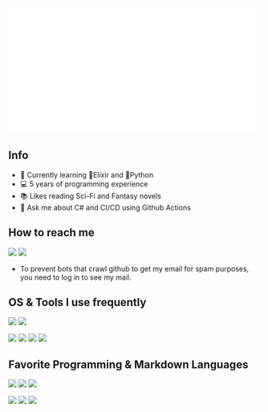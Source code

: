 ![](./assets/profilemessage.svg)

## Info  
- 🏫 Currently learning 🧪Elixir and 🐍Python
- 💻 5 years of programming experience
- 📚 Likes reading Sci-Fi and Fantasy novels
- 💬 Ask me about C# and CI/CD using Github Actions
## How to reach me
[![](https://img.shields.io/badge/-Send_Me_Memes_Discord-7289da?style=for-the-badge&logo=discord&logoColor=white)](https://discordapp.com/users/234013115187068929/)
[![](https://img.shields.io/badge/-Say_Hi_on_Twitter-1DA1F2?style=for-the-badge&logo=twitter&logoColor=white)](https://twitter.com/Lukas_Schaffer_)
* To prevent bots that crawl github to get my email for spam purposes, you need to log in to see my mail.
## OS & Tools I use frequently
![](https://img.shields.io/badge/-Windows-00a2ed?style=flat&logo=microsoft&logoColor=white)
![](https://img.shields.io/badge/-WSL-999?style=flat&logo=gnu-bash&logoColor=white)

![](https://img.shields.io/badge/-VS_Code-10a2ed?style=flat&logo=visual-studio-code&logoColor=white)
![](https://img.shields.io/badge/-Visual_Studio-8d2bA0?style=flat&logo=visual-studio&logoColor=white)
![](https://img.shields.io/badge/-Insomnia-5849BE?style=flat&logo=insomnia&logoColor=white)
![](https://img.shields.io/badge/-Docker-2496ED?style=flat&logo=docker&logoColor=white)

## Favorite Programming & Markdown Languages
![](https://img.shields.io/badge/-C_%23-239120?style=for-the-badge&logo=C-Sharp&logoColor=white)
![](https://img.shields.io/badge/-Javascript-F7DF1E?style=for-the-badge&logo=javascript&logoColor=black)
![](https://img.shields.io/badge/-Java-0084A7?style=for-the-badge&logo=java&logoColor=white)

![](https://img.shields.io/badge/-Markdown-000000?style=for-the-badge&logo=markdown&logoColor=white)
![](https://img.shields.io/badge/-Latex-008080?style=for-the-badge&logo=latex&logoColor=white)
![](https://img.shields.io/badge/-Html%26CSS-E34F26?style=for-the-badge&logo=html5&logoColor=white)